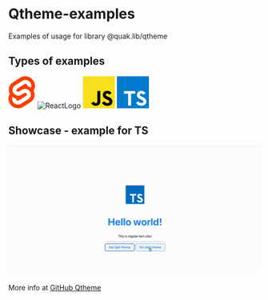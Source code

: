 # Qtheme-examples
Examples of usage for library @quak.lib/qtheme

## Types of examples

![SvelteLogo](svelte/src/assets/svelte.svg)
![ReactLogo](react/src/assets/svelte.svg)
![JSLogo](vanilla/vite-javascript/public/javascript.svg)
![TSLogo](typescript/public/typescript.svg)

## Showcase - example for TS

![TSApp](typescript/readme_assets/veed_example_qtheme_ts.gif)

More info at [GitHub Qtheme](https://github.com/walikuperek/qtheme)
